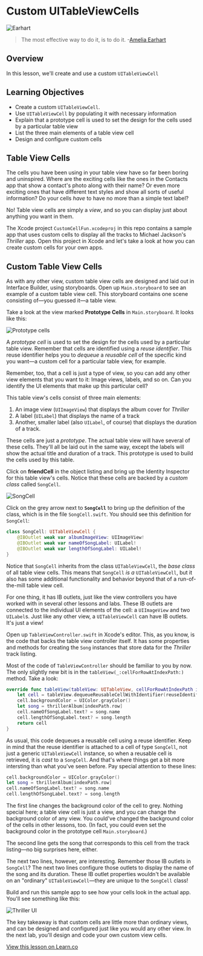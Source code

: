 # Custom UITableViewCells

![Earhart](http://i.imgur.com/YR989I2.jpg?1)

> The most effective way to do it, is to do it. -[Amelia Earhart](https://en.wikipedia.org/wiki/Amelia_Earhart)

## Overview 

In this lesson, we'll create and use a custom `UITableViewCell`
 
## Learning Objectives

* Create a custom `UITableViewCell`.
* Use  `UITableViewCell` by populating it with necessary information
* Explain that a prototype cell is used to set the design for the cells used by a particular table view
* List the three main elements of a table view cell
* Design and configure custom cells

## Table View Cells

The cells you have been using in your table view have so far been boring and uninspired. Where are the exciting cells like the ones in the Contacts app that show a contact's photo along with their name? Or even more exciting ones that have different text styles and show all sorts of useful information? Do your cells _have_ to have no more than a simple text label?

No! Table view cells are simply a _view_, and so you can display just about anything you want in them.

The Xcode project `CustomCellFun.xcodeproj` in this repo contains a sample app that uses custom cells to display all the tracks to Michael Jackson's _Thriller_ app. Open this project in Xcode and let's take a look at how you can create custom cells for your own apps.

## Custom Table View Cells

As with any other view, custom table view cells are designed and laid out in Interface Builder, using storyboards. Open up `Main.storyboard` to see an example of a custom table view cell. This storyboard contains one scene consisting of—you guessed it—a table view.

Take a look at the view marked **Prototype Cells** in `Main.storyboard`. It looks like this:

![Prototype cells](https://s3.amazonaws.com/learn-verified/prototype-custom-cell.png)

A _prototype cell_ is used to set the design for the cells used by a particular table view. Remember that cells are identified using a _reuse identifier_. This reuse identifier helps you to _dequeue_ a _reusable cell_ of the specific kind you want—a custom cell for a particular table view, for example.

Remember, too, that a cell is just a type of view, so you can add any other view elements that you want to it: Image views, labels, and so on. Can you identify the UI elements that make up this particular cell?

This table view's cells consist of three main elements:

1. An image view (`UIImageView`) that displays the album cover for _Thriller_
2. A label (`UILabel`) that displays the name of a track
3. Another, smaller label (also `UILabel`, of course) that displays the duration of a track.

These cells are just a _prototype_. The actual table view will have several of these cells. They'll all be laid out in the same way, except the labels will show the actual title and duration of a track. This prototype is used to build the cells used by this table.

Click on **friendCell** in the object listing and bring up the Identity Inspector for this table view's cells. Notice that these cells are backed by a _custom class_ called `SongCell`.

![`SongCell`](https://s3.amazonaws.com/learn-verified/song-cell.png)

Click on the grey arrow next to **`SongCell`** to bring up the definition of the class, which is in the file `SongCell.swift`. You should see this definition for `SongCell`:

```swift
class SongCell: UITableViewCell {
    @IBOutlet weak var albumImageView: UIImageView!
    @IBOutlet weak var nameOfSongLabel: UILabel!
    @IBOutlet weak var lengthOfSongLabel: UILabel!
}
```

Notice that `SongCell` inherits from the class `UITableViewCell`, the _base class_ of all table view cells. This means that `SongCell` _is a_ `UITableViewCell`, but it also has some additional functionality and behavior beyond that of a run-of-the-mill table view cell.

For one thing, it has IB outlets, just like the view controllers you have worked with in several other lessons and labs. These IB outlets are connected to the individual UI elements of the cell: a `UIImageView` and two `UILabel`s. Just like any other view, a `UITableViewCell` can have IB outlets. It's just a view!

Open up `TableViewController.swift` in Xcode's editor. This, as you know, is the code that backs the table view controller itself. It has some properties and methods for creating the `Song` instances that store data for the _Thriller_ track listing.

Most of the code of `TableViewController` should be familiar to you by now. The only slightly new bit is in the `tableView(_:cellForRowAtIndexPath:)` method. Take a look:

```swift
override func tableView(tableView: UITableView, cellForRowAtIndexPath indexPath: NSIndexPath) -> UITableViewCell {
    let cell = tableView.dequeueReusableCellWithIdentifier(reuseIdentifier, forIndexPath: indexPath) as! SongCell
    cell.backgroundColor = UIColor.grayColor()
    let song = thrillerAlbum[indexPath.row]
    cell.nameOfSongLabel.text? = song.name
    cell.lengthOfSongLabel.text? = song.length
    return cell
}
```

As usual, this code dequeues a reusable cell using a reuse identifier. Keep in mind that the reuse identifier is attached to a cell of type `SongCell`, not just a generic `UITableViewCell` instance, so when a reusable cell is retrieved, it is _cast_ to a `SongCell`. And that's where things get a bit more intersting than what you've seen before. Pay special attention to these lines:

```swift
cell.backgroundColor = UIColor.grayColor()
let song = thrillerAlbum[indexPath.row]
cell.nameOfSongLabel.text? = song.name
cell.lengthOfSongLabel.text? = song.length
```

The first line changes the background color of the cell to grey. Nothing special here; a table view cell is just a view, and you can change the background color of any view. You could've changed the background color of the cells in other lessons, too. (In fact, you could even set the background color in the prototype cell `Main.storyboard`.)

The second line gets the song that corresponds to this cell from the track listing—no big surprises here, either.

The next two lines, however, are interesting. Remember those IB outlets in `SongCell`? The next two lines configure those outlets to display the name of the song and its duration. These IB outlet properties wouldn't be available on an "ordinary" `UITableViewCell`—they are unique to the `SongCell` class!

Build and run this sample app to see how your cells look in the actual app. You'll see something like this:

![_Thriller_ UI](https://s3.amazonaws.com/learn-verified/thriller-ui.png)

The key takeaway is that custom cells are little more than ordinary views, and can be designed and configured just like you would any other view. In the next lab, you'll design and code your own custom view cells.

<a href='https://learn.co/lessons/customcells' data-visibility='hidden'>View this lesson on Learn.co</a>
